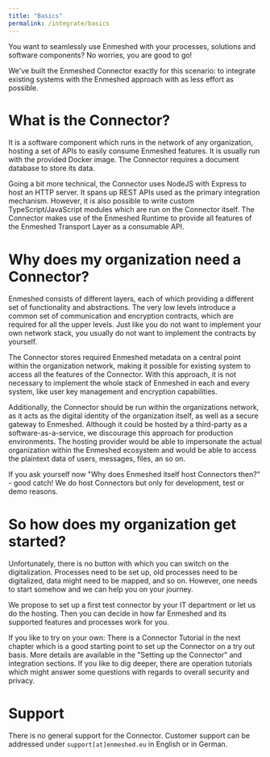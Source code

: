```yaml
---
title: "Basics"
permalink: /integrate/basics
---
```


You want to seamlessly use Enmeshed with your processes, solutions and software components? No worries, you are good to go!

We've built the Enmeshed Connector exactly for this scenario: to integrate existing systems with the Enmeshed approach with as less effort as possible.

# What is the Connector?

It is a software component which runs in the network of any organization, hosting a set of APIs to easily consume Enmeshed features. It is usually run with the provided Docker image. The Connector requires a document database to store its data.

Going a bit more technical, the Connector uses NodeJS with Express to host an HTTP server. It spans up REST APIs used as the primary integration mechanism. However, it is also possible to write custom TypeScript/JavaScript modules which are run on the Connector itself. The Connector makes use of the Enmeshed Runtime to provide all features of the Enmeshed Transport Layer as a consumable API.

# Why does my organization need a Connector?

Enmeshed consists of different layers, each of which providing a different set of functionality and abstractions. The very low levels introduce a common set of communication and encryption contracts, which are required for all the upper levels. Just like you do not want to implement your own network stack, you usually do not want to implement the contracts by yourself.

The Connector stores required Enmeshed metadata on a central point within the organization network, making it possible for existing system to access all the features of the Connector. With this approach, it is not necessary to implement the whole stack of Enmeshed in each and every system, like user key management and encryption capabilities.

Additionally, the Connector should be run within the organizations network, as it acts as the digital identity of the organization itself, as well as a secure gateway to Enmeshed. Although it could be hosted by a third-party as a software-as-a-service, we discourage this approach for production environments. The hosting provider would be able to impersonate the actual organization within the Enmeshed ecosystem and would be able to access the plaintext data of users, messages, files, an so on.

If you ask yourself now "Why does Enmeshed itself host Connectors then?" - good catch! We do host Connectors but only for development, test or demo reasons.

# So how does my organization get started?

Unfortunately, there is no button with which you can switch on the digitalization. Processes need to be set up, old processes need to be digitalized, data might need to be mapped, and so on. However, one needs to start somehow and we can help you on your journey.

We propose to set up a first test connector by your IT department or let us do the hosting. Then you can decide in how far Enmeshed and its supported features and processes work for you.

If you like to try on your own: There is a Connector Tutorial in the next chapter which is a good starting point to set up the Connector on a try out basis. More details are available in the "Setting up the Connector" and integration sections. If you like to dig deeper, there are operation tutorials which might answer some questions with regards to overall security and privacy.

# Support

There is no general support for the Connector. Customer support can be addressed under `support[at]enmeshed.eu` in English or in German.
